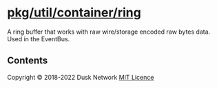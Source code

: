# [pkg/util/container/ring](./pkg/util/container/ring)

A ring buffer that works with raw wire/storage encoded raw bytes data. Used in
the EventBus.

<!-- ToC start -->
##  Contents

<!-- ToC end -->

Copyright © 2018-2022 Dusk Network
[MIT Licence](https://github.com/dusk-network/dusk-blockchain/blob/master/LICENSE)
